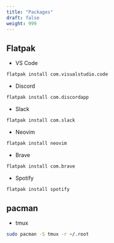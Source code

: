 ```yaml
---
title: "Packages"
draft: false
weight: 999
---
```


## Flatpak

- VS Code

```sh
flatpak install com.visualstudio.code
```

- Discord

```sh
flatpak install com.discordapp
```

- Slack

```sh
flatpak install com.slack
```

- Neovim

```sh
flatpak install neovim
```

- Brave

```sh
flatpak install com.brave
```

- Spotify

```sh
flatpak install spotify
```

## pacman

- tmux

```sh
sudo pacman -S tmux -r ~/.root
```
